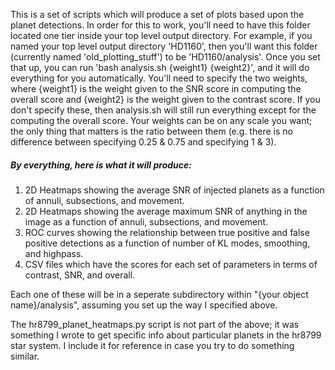 This is a set of scripts which will produce a set of 
plots based upon the planet detections. In order for
this to work, you'll need to have this folder located
one tier inside your top level output directory. For
example, if you named your top level output directory
'HD1160', then you'll want this folder (currently named
'old_plotting_stuff') to be 'HD1160/analysis'. Once you
set that up, you can run 'bash analysis.sh {weight1} 
{weight2}', and it will do everything for you 
automatically. You'll need to specify the two weights, 
where {weight1} is the weight given to the SNR score in 
computing the overall score and {weight2} is the weight 
given to the contrast score. If you don't specify these,
then analysis.sh will still run everything except for 
the computing the overall score. Your weights can be 
on any scale you want; the only thing that matters is 
the ratio between them (e.g. there is no difference 
between specifying 0.25 & 0.75 and specifying 1 & 3).

##### By everything, here is what it will produce:
1) 2D Heatmaps showing the average SNR of injected 
   planets as a function of annuli, subsections, 
   and movement.
2) 2D Heatmaps showing the average maximum SNR of 
   anything in the image as a function of annuli,
   subsections, and movement.
3) ROC curves showing the relationship between 
   true positive and false positive detections as 
   a function of number of KL modes, smoothing,
   and highpass.
4) CSV files which have the scores for each set of 
   parameters in terms of contrast, SNR, and overall.
   
Each one of these will be in a seperate subdirectory
within "{your object name}/analysis", assuming you 
set up the way I specified above.

The hr8799_planet_heatmaps.py script is not part of the
above; it was something I wrote to get specific info about
particular planets in the hr8799 star system. I include it
for reference in case you try to do something similar.
